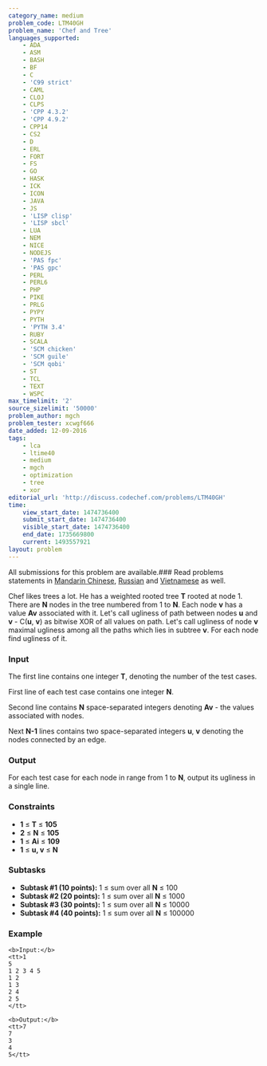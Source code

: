 ```yaml
---
category_name: medium
problem_code: LTM40GH
problem_name: 'Chef and Tree'
languages_supported:
    - ADA
    - ASM
    - BASH
    - BF
    - C
    - 'C99 strict'
    - CAML
    - CLOJ
    - CLPS
    - 'CPP 4.3.2'
    - 'CPP 4.9.2'
    - CPP14
    - CS2
    - D
    - ERL
    - FORT
    - FS
    - GO
    - HASK
    - ICK
    - ICON
    - JAVA
    - JS
    - 'LISP clisp'
    - 'LISP sbcl'
    - LUA
    - NEM
    - NICE
    - NODEJS
    - 'PAS fpc'
    - 'PAS gpc'
    - PERL
    - PERL6
    - PHP
    - PIKE
    - PRLG
    - PYPY
    - PYTH
    - 'PYTH 3.4'
    - RUBY
    - SCALA
    - 'SCM chicken'
    - 'SCM guile'
    - 'SCM qobi'
    - ST
    - TCL
    - TEXT
    - WSPC
max_timelimit: '2'
source_sizelimit: '50000'
problem_author: mgch
problem_tester: xcwgf666
date_added: 12-09-2016
tags:
    - lca
    - ltime40
    - medium
    - mgch
    - optimization
    - tree
    - xor
editorial_url: 'http://discuss.codechef.com/problems/LTM40GH'
time:
    view_start_date: 1474736400
    submit_start_date: 1474736400
    visible_start_date: 1474736400
    end_date: 1735669800
    current: 1493557921
layout: problem
---
```

All submissions for this problem are available.###  Read problems statements in [Mandarin Chinese](http://www.codechef.com/download/translated/LTIME40/mandarin/LTM40GH.pdf), [Russian](http://www.codechef.com/download/translated/LTIME40/russian/LTM40GH.pdf) and [Vietnamese](http://www.codechef.com/download/translated/LTIME40/vietnamese/LTM40GH.pdf) as well.

Chef likes trees a lot. He has a weighted rooted tree **T** rooted at node 1. There are **N** nodes in the tree numbered from 1 to **N**. Each node **v** has a value **Av** associated with it. Let's call ugliness of path between nodes **u** and **v** - C(**u**, **v**) as bitwise XOR of all values on path. Let's call ugliness of node **v** maximal ugliness among all the paths which lies in subtree **v**. For each node find ugliness of it.

### Input

The first line contains one integer **T**, denoting the number of the test cases.

First line of each test case contains one integer **N**.

Second line contains **N** space-separated integers denoting **Av** - the values associated with nodes.

Next **N-1** lines contains two space-separated integers **u**, **v** denoting the nodes connected by an edge.

### Output

For each test case for each node in range from 1 to **N**, output its ugliness in a single line.

### Constraints

- **1** ≤ **T** ≤ **105**
- **2** ≤ **N** ≤ **105**
- **1** ≤ **Ai** ≤ **109**
- **1** ≤ **u, v** ≤ **N**

### Subtasks

- **Subtask #1 (10 points):** 1 ≤ sum over all **N** ≤ 100
- **Subtask #2 (20 points):** 1 ≤ sum over all **N** ≤ 1000
- **Subtask #3 (30 points):** 1 ≤ sum over all **N** ≤ 10000
- **Subtask #4 (40 points):** 1 ≤ sum over all **N** ≤ 100000

### Example

```
<b>Input:</b>
<tt>1
5
1 2 3 4 5
1 2
1 3
2 4
2 5
</tt>

<b>Output:</b>
<tt>7
7
3
4
5</tt>

```